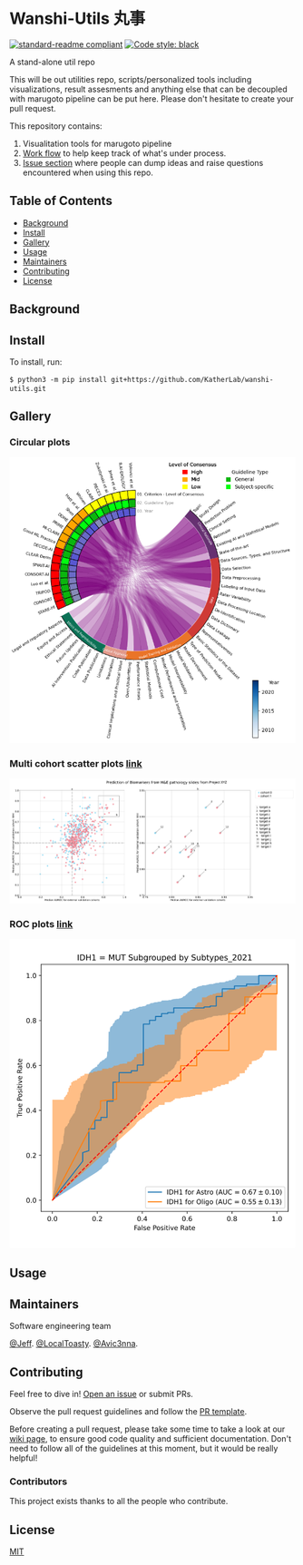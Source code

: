 # Wanshi-Utils 丸事

[![standard-readme compliant](https://img.shields.io/badge/readme%20style-standard-brightgreen.svg?style=flat-square)](https://github.com/RichardLitt/standard-readme)
[![Code style: black](https://img.shields.io/badge/code%20style-black-000000.svg)](https://github.com/psf/black)

A stand-alone util repo

This will be out utilities repo, scripts/personalized tools including visualizations, result assesments and anything else that can be decoupled with marugoto pipeline can be put here. Please don't hesitate to create your pull request.

This repository contains:

1. Visualitation tools for marugoto pipeline
2. [Work flow](https://github.com/orgs/KatherLab/projects/1) to help keep track of what's under process.
3. [Issue section](https://github.com/KatherLab/wanshi-utils/issues) where people can dump ideas and raise questions encountered when using this repo.


## Table of Contents

- [Background](#background)
- [Install](#install)
- [Gallery](#gallery)
- [Usage](#usage)
- [Maintainers](#maintainers)
- [Contributing](#contributing)
- [License](#license)

## Background


## Install

To install, run:

```console
$ python3 -m pip install git+https://github.com/KatherLab/wanshi-utils.git
```
## Gallery
### Circular plots 
![img_1.png](wanshi%2Fvisualizations%2Fcrona%2Fassets%2Fimg_1.png)
### Multi cohort scatter plots [link](wanshi%2Fvisualizations%2Fmulti_cohort_scatter)
![multicohort-multitarget-plot.png](wanshi%2Fvisualizations%2Fmulti_cohort_scatter%2Fassets%2Fmulticohort-multitarget-plot.png)
### ROC plots [link](wanshi%2Fvisualizations%2Froc)
![roc_subgroup.svg](wanshi%2Fvisualizations%2Froc%2Fassets%2Froc_subgroup.svg)

## Usage


## Maintainers

Software engineering team

[@Jeff](https://github.com/Ultimate-Storm).
[@LocalToasty](https://github.com/LocalToasty).
[@Avic3nna](https://github.com/Avic3nna).


## Contributing

Feel free to dive in! [Open an issue](https://github.com/KatherLab/wanshi-utils/issues/new) or submit PRs.

Observe the pull request guidelines and follow the [PR template](PULL_REQUEST_TEMPLATE.md).

Before creating a pull request, please take some time to take a look at our [wiki page](https://github.com/KatherLab/wanshi-utils/wiki/How-We-Work), to ensure good code quality and sufficient documentation. Don't need to follow all of the guidelines at this moment, but it would be really helpful!

### Contributors

This project exists thanks to all the people who contribute.


## License

[MIT](LICENSE)
